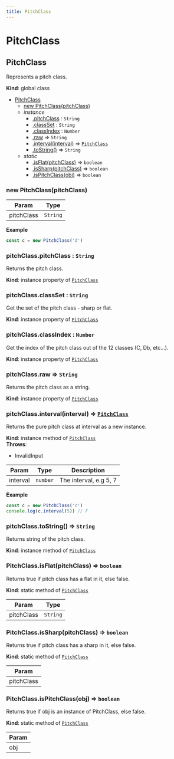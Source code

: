 ```yaml
---
title: PitchClass
---
```


# PitchClass

<a name="PitchClass"></a>

## PitchClass
Represents a pitch class.

**Kind**: global class  

* [PitchClass](#PitchClass)
    * [new PitchClass(pitchClass)](#new_PitchClass_new)
    * _instance_
        * [.pitchClass](#PitchClass+pitchClass) : <code>String</code>
        * [.classSet](#PitchClass+classSet) : <code>String</code>
        * [.classIndex](#PitchClass+classIndex) : <code>Number</code>
        * [.raw](#PitchClass+raw) ⇒ <code>String</code>
        * [.interval(interval)](#PitchClass+interval) ⇒ [<code>PitchClass</code>](#PitchClass)
        * [.toString()](#PitchClass+toString) ⇒ <code>String</code>
    * _static_
        * [.isFlat(pitchClass)](#PitchClass.isFlat) ⇒ <code>boolean</code>
        * [.isSharp(pitchClass)](#PitchClass.isSharp) ⇒ <code>boolean</code>
        * [.isPitchClass(obj)](#PitchClass.isPitchClass) ⇒ <code>boolean</code>

<a name="new_PitchClass_new"></a>

### new PitchClass(pitchClass)

| Param | Type |
| --- | --- |
| pitchClass | <code>String</code> | 

**Example**  
```js
const c = new PitchClass('d')
```
<a name="PitchClass+pitchClass"></a>

### pitchClass.pitchClass : <code>String</code>
Returns the pitch class.

**Kind**: instance property of [<code>PitchClass</code>](#PitchClass)  
<a name="PitchClass+classSet"></a>

### pitchClass.classSet : <code>String</code>
Get the set of the pitch class - sharp or flat.

**Kind**: instance property of [<code>PitchClass</code>](#PitchClass)  
<a name="PitchClass+classIndex"></a>

### pitchClass.classIndex : <code>Number</code>
Get the index of the pitch class out of the 12 classes (C, Db, etc...).

**Kind**: instance property of [<code>PitchClass</code>](#PitchClass)  
<a name="PitchClass+raw"></a>

### pitchClass.raw ⇒ <code>String</code>
Returns the pitch class as a string.

**Kind**: instance property of [<code>PitchClass</code>](#PitchClass)  
<a name="PitchClass+interval"></a>

### pitchClass.interval(interval) ⇒ [<code>PitchClass</code>](#PitchClass)
Returns the pure pitch class at interval as a new instance.

**Kind**: instance method of [<code>PitchClass</code>](#PitchClass)  
**Throws**:

- InvalidInput


| Param | Type | Description |
| --- | --- | --- |
| interval | <code>number</code> | The interval, e.g 5, 7 |

**Example**  
```js
const c = new PitchClass('c')
console.log(c.interval(5)) // F
```
<a name="PitchClass+toString"></a>

### pitchClass.toString() ⇒ <code>String</code>
Returns string of the pitch class.

**Kind**: instance method of [<code>PitchClass</code>](#PitchClass)  
<a name="PitchClass.isFlat"></a>

### PitchClass.isFlat(pitchClass) ⇒ <code>boolean</code>
Returns true if pitch class has a flat in it, else false.

**Kind**: static method of [<code>PitchClass</code>](#PitchClass)  

| Param | Type |
| --- | --- |
| pitchClass | <code>String</code> | 

<a name="PitchClass.isSharp"></a>

### PitchClass.isSharp(pitchClass) ⇒ <code>boolean</code>
Returns true if pitch class has a sharp in it, else false.

**Kind**: static method of [<code>PitchClass</code>](#PitchClass)  

| Param |
| --- |
| pitchClass | 

<a name="PitchClass.isPitchClass"></a>

### PitchClass.isPitchClass(obj) ⇒ <code>boolean</code>
Returns true if obj is an instance of PitchClass, else false.

**Kind**: static method of [<code>PitchClass</code>](#PitchClass)  

| Param |
| --- |
| obj | 

